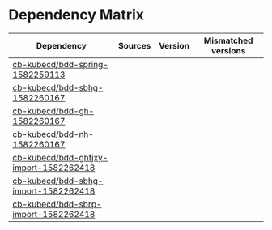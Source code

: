# Dependency Matrix

Dependency | Sources | Version | Mismatched versions
---------- | ------- | ------- | -------------------
[cb-kubecd/bdd-spring-1582259113](https://github.com/cb-kubecd/bdd-spring-1582259113.git) |  | []() | 
[cb-kubecd/bdd-sbhg-1582260167](https://github.com/cb-kubecd/bdd-sbhg-1582260167.git) |  | []() | 
[cb-kubecd/bdd-gh-1582260167](https://github.com/cb-kubecd/bdd-gh-1582260167.git) |  | []() | 
[cb-kubecd/bdd-nh-1582260167](https://github.com/cb-kubecd/bdd-nh-1582260167.git) |  | []() | 
[cb-kubecd/bdd-ghfjxy-import-1582262418](https://github.com/cb-kubecd/bdd-ghfjxy-import-1582262418.git) |  | []() | 
[cb-kubecd/bdd-sbhg-import-1582262418](https://github.com/cb-kubecd/bdd-sbhg-import-1582262418.git) |  | []() | 
[cb-kubecd/bdd-sbrp-import-1582262418](https://github.com/cb-kubecd/bdd-sbrp-import-1582262418.git) |  | []() | 
